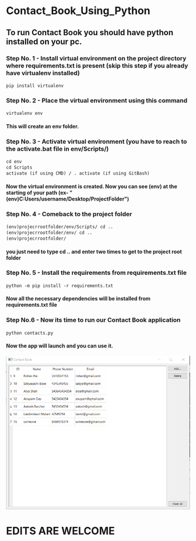 # Contact_Book_Using_Python

## To run Contact Book you should have python installed on your pc.

### Step No. 1 - Install virtual environment on the project directory where requirements.txt is present (skip this step if you already have virtualenv installed)

```
pip install virtualenv
```
### Step No. 2 - Place the virtual environment using this command

```
virtualenv env
```

#### This will create an env folder.

### Step No. 3 - Activate virtual environment (you have to reach to the activate.bat file in env/Scripts/)

```
cd env
cd Scripts
activate (if using CMD) / . activate (if using GitBash)
```

#### Now the virtual environment is created. Now you can see (env) at the starting of your path (ex- "(env)C:Users/username/Desktop/ProjectFolder")

### Step No. 4 - Comeback to  the project folder

```
(env)projecrrootfolder/env/Scripts/ cd ..
(env)projecrrootfolder/env/ cd ..
(env)projecrrootfolder/
```
#### you just need to type cd .. and enter two times to get to the project root folder

### Step No. 5 - Install the requirements from requirements.txt file

```
python -m pip install -r requirements.txt
```

#### Now  all the necessary dependencies will be installed from requirements.txt file

### Step No.6 - Now its time to run our Contact Book application

```
python contacts.py
```

#### Now the app will launch and you can use it.

![thumb](thumb.png)

# EDITS ARE WELCOME
